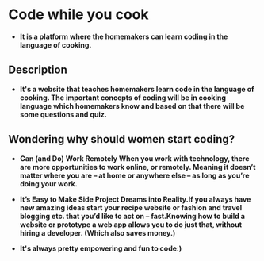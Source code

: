 # Code while you cook
- **It is a platform where the homemakers can learn coding in the language of cooking.**

## Description
- **It's a website that teaches homemakers learn code in the language of cooking. The important concepts of coding will be in cooking language which homemakers know and based on that there will be some questions and quiz.**

## Wondering why should women start coding?

* **Can (and Do) Work Remotely When you work with technology, there are more opportunities to work online, or remotely. Meaning it doesn’t matter where you are – at home or anywhere else – as long as you’re doing your work.**

* **It’s Easy to Make Side Project Dreams into Reality.If you always have new amazing ideas start your recipe website or fashion and travel blogging etc. that you’d like to act on – fast.Knowing how to build a website or prototype a web app allows you to do just that, without hiring a developer. (Which also saves money.)**

* **It's always pretty empowering and fun to code:)**
